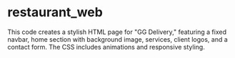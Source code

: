 # restaurant_web
This code creates a stylish HTML page for "GG Delivery," featuring a fixed navbar, home section with background image, services, client logos, and a contact form. The CSS includes animations and responsive styling.
